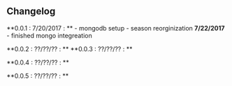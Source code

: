 ## Changelog

**0.0.1 : 7/20/2017 : **
	- mongodb setup
	- season reorginization
	**7/22/2017**
	- finished mongo integreation

**0.0.2 : ??/??/?? : **
**0.0.3 : ??/??/?? : **

**0.0.4 : ??/??/?? : **

**0.0.5 : ??/??/?? : **
